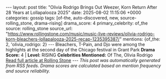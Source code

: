 --- layout: post title: "Olivia Rodrigo Brings Out Weezer, Korn Return After 28 Years at Lollapalooza 2025" date: 2025-08-02 11:15:06 +0000 categories: gossip tags: [of-the, auto-discovered, new, source-rolling_stone, drama-rising] drama_score: 4 primary_celebrity: of_the source: rolling_stone source_url: "https://www.rollingstone.com/music/music-live-reviews/olivia-rodrigo-korn-bleachers-lollapalooza-2025-recap-1235395387/" mentions: {of_the: 2, 'olivia_rodrigo: 2} --- Bleachers, T-Pain, and Djo were among the highlights at the second day of the Chicago festival in Grant Park **Drama Score:** 4 | **Level:** RISING **Celebrities Mentioned:** Of The, Olivia Rodrigo [Read full article at Rolling Stone](https://www.rollingstone.com/music/music-live-reviews/olivia-rodrigo-korn-bleachers-lollapalooza-2025-recap-1235395387/) --- *This post was automatically generated from RSS feeds. Drama scores are calculated based on mention frequency and source reliability.*